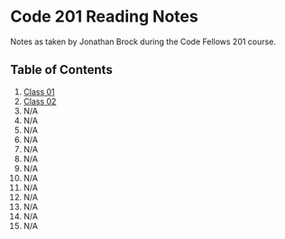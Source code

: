 # Code 201 Reading Notes

Notes as taken by Jonathan Brock during the Code Fellows 201 course.

**Table of Contents**
---
1. [Class 01](https://github.com/JBrockDev/reading-notes/blob/main/class-01.md)
2. [Class 02](https://github.com/JBrockDev/reading-notes/blob/main/class-02.md)
3. N/A
4. N/A
5. N/A
6. N/A
7. N/A
8. N/A
9. N/A
10. N/A
11. N/A
12. N/A
13. N/A
14. N/A
15. N/A


